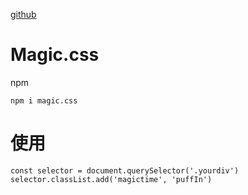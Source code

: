 [github](https://github.com/miniMAC/magic)


# Magic.css

npm
```
npm i magic.css
```


# 使用

```
const selector = document.querySelector('.yourdiv')
selector.classList.add('magictime', 'puffIn')
```